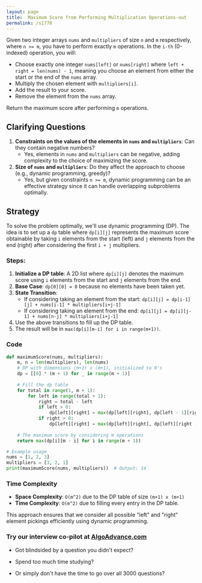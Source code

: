 ```yaml
---
layout: page
title:  Maximum Score from Performing Multiplication Operations-out
permalink: /s1770
---
```


Given two integer arrays `nums` and `multipliers` of size `n` and `m` respectively, where `n >= m`, you have to perform exactly `m` operations. In the `i-th` (0-indexed) operation, you will:
- Choose exactly one integer `nums[left]` or `nums[right]` where `left + right = len(nums) - 1`, meaning you choose an element from either the start or the end of the `nums` array.
- Multiply the chosen element with `multipliers[i]`.
- Add the result to your score.
- Remove the element from the `nums` array.

Return the maximum score after performing `m` operations.

## Clarifying Questions
1. **Constraints on the values of the elements in `nums` and `multipliers`**: Can they contain negative numbers?
   - Yes, elements in `nums` and `multipliers` can be negative, adding complexity to the choice of maximizing the score.
2. **Size of `nums` and `multipliers`**: Do they affect the approach to choose (e.g., dynamic programming, greedy)?
   - Yes, but given constraints `n >= m`, dynamic programming can be an effective strategy since it can handle overlapping subproblems optimally.

## Strategy
To solve the problem optimally, we'll use dynamic programming (DP). The idea is to set up a `dp` table where `dp[i][j]` represents the maximum score obtainable by taking `i` elements from the start (left) and `j` elements from the end (right) after considering the first `i + j` multipliers.

### Steps:
1. **Initialize a DP table**: A 2D list where `dp[i][j]` denotes the maximum score using `i` elements from the start and `j` elements from the end.
2. **Base Case**: `dp[0][0] = 0` because no elements have been taken yet.
3. **State Transition**:
   - If considering taking an element from the start: `dp[i][j] = dp[i-1][j] + nums[i-1] * multipliers[i+j-1]`
   - If considering taking an element from the end: `dp[i][j] = dp[i][j-1] + nums[n-j] * multipliers[i+j-1]`
4. Use the above transitions to fill up the DP table.
5. The result will be in `max(dp[i][m-i] for i in range(m+1))`.

### Code
```python
def maximumScore(nums, multipliers):
    m, n = len(multipliers), len(nums)
    # DP with dimensions (m+1) x (m+1), initialized to 0's
    dp = [[0] * (m + 1) for _ in range(m + 1)]
    
    # Fill the dp table
    for total in range(1, m + 1):
        for left in range(total + 1):
            right = total - left
            if left > 0:
                dp[left][right] = max(dp[left][right], dp[left - 1][right] + nums[left - 1] * multipliers[total - 1])
            if right > 0:
                dp[left][right] = max(dp[left][right], dp[left][right - 1] + nums[n - right] * multipliers[total - 1])
    
    # The maximum score by considering m operations
    return max(dp[i][m - i] for i in range(m + 1))

# Example usage
nums = [1, 2, 3]
multipliers = [3, 2, 1]
print(maximumScore(nums, multipliers))  # Output: 14
```

### Time Complexity
- **Space Complexity**: `O(m^2)` due to the DP table of size `(m+1) x (m+1)`
- **Time Complexity**: `O(m^2)` due to filling every entry in the DP table.

This approach ensures that we consider all possible "left" and "right" element pickings efficiently using dynamic programming.


### Try our interview co-pilot at [AlgoAdvance.com](https://algoAdvance.com)

- Got blindsided by a question you didn't expect?

- Spend too much time studying?

- Or simply don't have the time to go over all 3000 questions?

